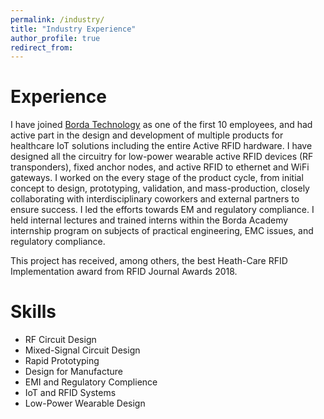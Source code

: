 ```yaml
---
permalink: /industry/
title: "Industry Experience"
author_profile: true
redirect_from: 
---
```


# Experience

I have joined [Borda Technology](https://www.bordatech.com/) as one of the first 10 employees, and had active part in the design and development of multiple products for healthcare IoT solutions including the entire Active RFID hardware. I have designed all the circuitry for low-power wearable active RFID devices (RF transponders), fixed anchor nodes, and active RFID to ethernet and WiFi gateways. I worked on the every stage of the product cycle, from initial concept to design, prototyping, validation, and mass-production, closely collaborating with interdisciplinary coworkers and external partners to ensure success. I led the efforts towards EM and regulatory compliance. I held internal lectures and trained interns within the Borda Academy internship program on subjects of practical engineering, EMC issues, and regulatory compliance. 

This project has received, among others, the best Heath-Care RFID Implementation award from RFID Journal Awards 2018. 

Skills
======
* RF Circuit Design
* Mixed-Signal Circuit Design
* Rapid Prototyping
* Design for Manufacture
* EMI and Regulatory Complience
* IoT and RFID Systems
* Low-Power Wearable Design